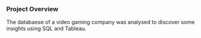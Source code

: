 ### Project Overview
The databaese of a video gaming company was analysed to discover some insights using SQL and Tableau. 




